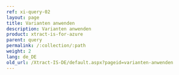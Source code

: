 ```yaml
---
ref: xi-query-02
layout: page
title: Varianten anwenden
description: Varianten anwenden
product: xtract-is-for-azure
parent: query
permalink: /:collection/:path
weight: 2
lang: de_DE
old_url: /Xtract-IS-DE/default.aspx?pageid=varianten-anwenden
---
```

